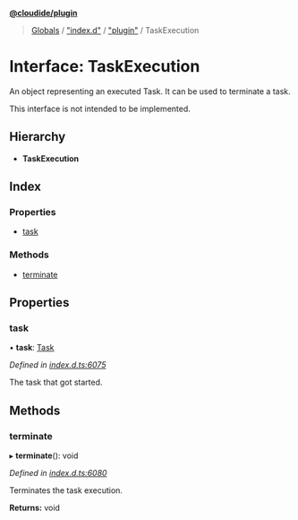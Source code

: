 **[@cloudide/plugin](../README.md)**

> [Globals](../README.md) / ["index.d"](../modules/_index_d_.md) / ["plugin"](../modules/_index_d_._plugin_.md) / TaskExecution

# Interface: TaskExecution

An object representing an executed Task. It can be used
to terminate a task.

This interface is not intended to be implemented.

## Hierarchy

* **TaskExecution**

## Index

### Properties

* [task](_index_d_._plugin_.taskexecution.md#task)

### Methods

* [terminate](_index_d_._plugin_.taskexecution.md#terminate)

## Properties

### task

•  **task**: [Task](../classes/_index_d_._plugin_.task.md)

*Defined in [index.d.ts:6075](https://github.com/huaweicloud/cloudide-plugin-api/blob/1ab5ef8/index.d.ts#L6075)*

The task that got started.

## Methods

### terminate

▸ **terminate**(): void

*Defined in [index.d.ts:6080](https://github.com/huaweicloud/cloudide-plugin-api/blob/1ab5ef8/index.d.ts#L6080)*

Terminates the task execution.

**Returns:** void
